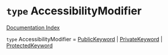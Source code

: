 # `type` AccessibilityModifier

[Documentation Index](../README.md)

`type` AccessibilityModifier = [PublicKeyword](../private.type.PublicKeyword/README.md) | [PrivateKeyword](../private.type.PrivateKeyword/README.md) | [ProtectedKeyword](../private.type.ProtectedKeyword/README.md)